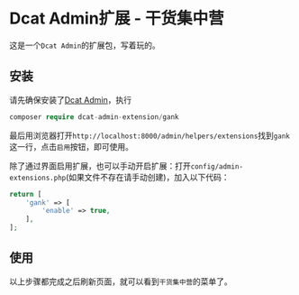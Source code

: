 Dcat Admin扩展 - 干货集中营
======

这是一个`Dcat Admin`的扩展包，写着玩的。

## 安装

请先确保安装了[Dcat Admin](https://github.com/jqhph/dcat-admin)，执行
```php
composer require dcat-admin-extension/gank
```

最后用浏览器打开`http://localhost:8000/admin/helpers/extensions`找到`gank`这一行，点击`启用`按钮，即可使用。

除了通过界面启用扩展，也可以手动开启扩展：打开`config/admin-extensions.php`(如果文件不存在请手动创建)，加入以下代码：
```php
return [
    'gank' => [
        'enable' => true,
    ],
];
```

## 使用

以上步骤都完成之后刷新页面，就可以看到`干货集中营`的菜单了。

